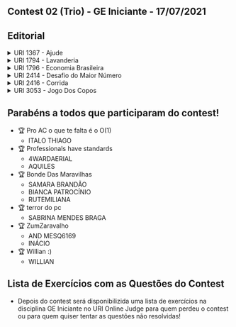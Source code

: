 ## Contest 02 (Trio) - GE Iniciante - 17/07/2021

## Editorial

<details>
    <summary> URI 1367 - Ajude </summary>
<div markdown=1>

    Maratona de Programacao da SBC, Warm-Up 

```cpp
#include <bits/stdc++.h>

using namespace std;

int main(){
    int n;

    cin >> n;

    while (n != 0)
    {
        vector<int> incorreta(26), correta(26);
        char id;
        int t, acertos = 0, tempo = 0;
        string s;
        for (int i = 0; i < n; i++){
            cin >> id >> t >> s;

            if (s == "correct" and correta[id - 'A'] == 0)
                correta[id - 'A'] = t;
            if (s == "incorrect" and correta[id - 'A'] == 0)
                incorreta[id - 'A'] += 20;
        }
        for (int i = 0; i < 26; i++){
            if (correta[i] != 0){
                acertos++;
                tempo += correta[i] + incorreta[i];
            }
        }
        cout << acertos << " " << tempo << endl;
        cin >> n;
    }

    return 0;    
}
``` 

</div>
</details>

<details>
    <summary>URI 1794 - Lavanderia </summary>
<div markdown=1>

    CONTEST OFICIAL DE AQUECIMENTO DA OLIMPÍADA BRASILEIRA DE INFORMÁTICA 2015


```cpp
#include <bits/stdc++.h>

using namespace std;

int main(){
    int n, la, lb, sa, sb;
    cin >> n >> la >> lb >> sa >> sb;

    if (n >= la and n <= lb and n >= sa and n <= sb) cout << "possivel" << endl;
    else cout << "impossivel" << endl;

    return 0;    
}
``` 

</div>
</details>

<details>
    <summary>URI 1796 - Economia Brasileira </summary>
<div markdown=1>

    CONTEST OFICIAL DE AQUECIMENTO DA OLIMPÍADA BRASILEIRA DE INFORMÁTICA 2015

```cpp
#include <bits/stdc++.h>

using namespace std;

int main(){
    int n, satisfeito = 0, naosatisfeito = 0;
    cin >> n;

    for (int i = 0; i < n; i++){
        int q;
        cin >> q;
        if (q == 0) satisfeito++;
        else naosatisfeito++;
    }

    if (satisfeito > n/2) cout << "Y" << endl;
    else cout << "N" << endl;

    return 0;    
}
``` 

</div>
</details>

<details>
    <summary>URI 2414 - Desafio do Maior Número </summary>
<div markdown=1>

    OBI - Olimpíada Brasileira de Informática 2012 

```cpp
#include <bits/stdc++.h>

using namespace std;

int main(){
    
    int n, maior = 0;
    cin >> n;

    while (n != 0){
        maior = max(maior, n);
        cin >> n;
    }

    cout << maior << endl;
    
    return 0;    
}
``` 

</div>
</details>

<details>
    <summary>URI 2416 - Corrida </summary>
<div markdown=1>

     OBI - Olimpíada Brasileira de Informática 2012 

```cpp
#include <bits/stdc++.h>

using namespace std;

int main(){
    int c, n;
    cin >> c >> n;
    cout << c % n << endl;
}
``` 

</div>
</details>

<details>
    <summary>URI 3053 - Jogo Dos Copos </summary>
<div markdown=1>

     OBI - Olimpíada Brasileira de Informática 2019 - Nivel Júnior

```cpp
#include <bits/stdc++.h>

using namespace std;

int main(){
    int n; 
    char moeda;
    cin >> n >> moeda;
    for (int i = 0; i < n; i++){
        int jogada; 
        cin >> jogada;
        if (jogada == 1 and moeda == 'A') moeda = 'B';
        else if (jogada == 1 and moeda == 'B') moeda = 'A';
        else if (jogada == 2 and moeda == 'B') moeda = 'C';
        else if (jogada == 2 and moeda == 'C') moeda = 'B';
        else if (jogada == 3 and moeda == 'A') moeda = 'C';
        else if (jogada == 3 and moeda == 'C') moeda = 'A';
    }
    cout << moeda << endl;
    return 0;    
}
``` 

</div>
</details>


## Parabéns a todos que participaram do contest!

- 🏆 Pro AC o que te falta é o O(1)
  - ITALO THIAGO
- 🏆 Professionals have standards 
  - 4WARDAERIAL
  - AQUILES
- 🏆 Bonde Das Maravilhas
  - SAMARA BRANDÃO
  - BIANCA PATROCÍNIO
  - RUTEMILIANA
- 🏆 terror do pc
  -  SABRINA MENDES BRAGA
- 🏆 ZumZaravalho
  - AND MESQ6169
  - INÁCIO
- 🏆 Willian :)
  - WILLIAN

## Lista de Exercícios com as Questões do Contest
- Depois do contest será disponibilizida uma lista de exercícios na disciplina GE Iniciante no URI Online Judge para quem perdeu o contest ou para quem quiser tentar as questões não resolvidas!